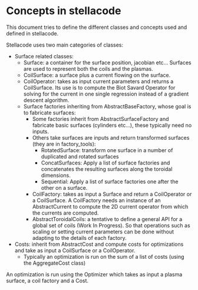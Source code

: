 # Concepts in stellacode

This document tries to define the different classes and concepts used and defined in stellacode.

Stellacode uses two main categories of classes:
* Surface related classes:
  * Surface: a container for the surface position, jacobian etc... Surfaces are used to represent both the coils and the plasmas.
  * CoilSurface: a surface plus a current flowing on the surface.
  * CoilOperator: takes as input current parameters and returns a CoilSurface. Its use is to compute the Biot Savard Operator for solving for the current in one single regression instead of a gradient descent algorithm.
  * Surface factories inheriting from AbstractBaseFactory, whose goal is to fabricate surfaces:
     * Some factories inherit from AbstractSurfaceFactory and fabricate basic surfaces (cylinders etc...), these typically need no inputs.
     * Others take surfaces are inputs and return transformed surfaces (they are in factory_tools):
        * RotatedSurface: transform one surface in a number of duplicated and rotated surfaces
        * ConcatSurfaces: Apply a list of surface factories and concatenates the resulting surfaces along the toroidal dimensions.
        * Sequential: Apply a list of surface factories one after the other on a surface.
     * CoilFactory: takes as input a Surface and return a CoilOperator or a CoilSurface. A CoilFactory needs an instance of an AbstractCurrent to compute the 2D current operator from which the currents are computed.
     * AbstractToroidalCoils: a tentative to define a general API for a global set of coils (Work In Progress). So that operations such as scaling or setting current parameters can be done without adapting to the details of each factory.
* Costs: inherit from AbstractCost and compute costs for optimizations and take as input a CoilSurface or a CoilOperator.
  * Typically an optimization is run on the sum of a list of costs (using the AggregateCost class)
    

An optimization is run using the Optimizer which takes as input a plasma surface, a coil factory and a Cost.
